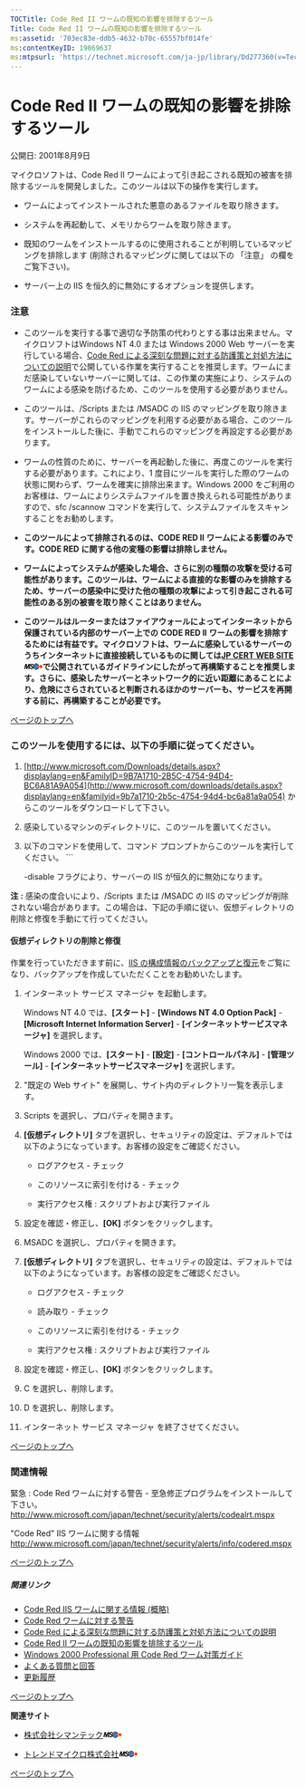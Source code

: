 ```yaml
---
TOCTitle: Code Red II ワームの既知の影響を排除するツール
Title: Code Red II ワームの既知の影響を排除するツール
ms:assetid: '703ec83e-ddb5-4632-b70c-65557bf014fe'
ms:contentKeyID: 19869637
ms:mtpsurl: 'https://technet.microsoft.com/ja-jp/library/Dd277360(v=TechNet.10)'
---
```


Code Red II ワームの既知の影響を排除するツール
==============================================

公開日: 2001年8月9日

マイクロソフトは、Code Red II ワームによって引き起こされる既知の被害を排除するツールを開発しました。このツールは以下の操作を実行します。

-   ワームによってインストールされた悪意のあるファイルを取り除きます。

-   システムを再起動して、メモリからワームを取り除きます。

-   既知のワームをインストールするのに使用されることが判明しているマッピングを排除します (削除されるマッピングに関しては以下の 「注意」 の欄をご覧下さい)。

-   サーバー上の IIS を恒久的に無効にするオプションを提供します。

### 注意

-   このツールを実行する事で適切な予防策の代わりとする事は出来ません。マイクロソフトはWindows NT 4.0 または Windows 2000 Web サーバーを実行している場合、[Code Red による深刻な問題に対する防護策と対処方法についての説明](http://www.microsoft.com/japan/technet/security/alerts/codeptch.mspx)で公開している作業を実行することを推奨します。ワームにまだ感染していないサーバーに関しては、この作業の実施により、システムのワームによる感染を防げるため、このツールを使用する必要がありません。

-   このツールは、/Scripts または /MSADC の IIS のマッピングを取り除きます。サーバーがこれらのマッピングを利用する必要がある場合、このツールをインストールした後に、手動でこれらのマッピングを再設定する必要があります。

-   ワームの性質のために、サーバーを再起動した後に、再度このツールを実行する必要があります。これにより、1 度目にツールを実行した際のワームの状態に関わらず、ワームを確実に排除出来ます。Windows 2000 をご利用のお客様は、ワームによりシステムファイルを置き換えられる可能性がありますので、sfc /scannow コマンドを実行して、システムファイルをスキャンすることをお勧めします。

-   **このツールによって排除されるのは、CODE RED II** **ワームによる影響のみです。CODE RED** **に関する他の変種の影響は排除しません。**

-   **ワームによってシステムが感染した場合、さらに別の種類の攻撃を受ける可能性があります。このツールは、ワームによる直接的な影響のみを排除するため、サーバーの感染中に受けた他の種類の攻撃によって引き起こされる可能性のある別の被害を取り除くことはありません。**

-   **このツールはルーターまたはファイアウォールによってインターネットから保護されている内部のサーバー上での** **CODE RED II** **ワームの影響を排除するためには有益です。マイクロソフトは、ワームに感染しているサーバーのうちインターネットに直接接続しているものに関しては**[**JP CERT WEB SITE**](http://www.jpcert.or.jp/ed/199x/99-0002-01.txt)![](images/Dd277360.leave-ms(ja-jp,TechNet.10).gif)**で公開されているガイドラインにしたがって再構築することを推奨します。さらに、感染したサーバーとネットワーク的に近い距離にあることにより、危険にさらされていると判断されるほかのサーバーも、サービスを再開する前に、再構築することが必要です。**

[](#mainsection)[ページのトップへ](#mainsection)

### このツールを使用するには、以下の手順に従ってください。

1.  [http://www.microsoft.com/Downloads/details.aspx?displaylang=en&FamilyID=9B7A1710-2B5C-4754-94D4-BC6A81A9A054](http://www.microsoft.com/downloads/details.aspx?displaylang=en&familyid=9b7a1710-2b5c-4754-94d4-bc6a81a9a054) からこのツールをダウンロードして下さい。

2.  感染しているマシンのディレクトリに、このツールを置いてください。

3.  以下のコマンドを使用して、コマンド プロンプトからこのツールを実行してください。
        ```

    -disable フラグにより、サーバーの IIS が恒久的に無効になります。

**注** **:** 感染の度合いにより、/Scripts または /MSADC の IIS のマッピングが削除されない場合があります。この場合は、下記の手順に従い、仮想ディレクトリの削除と修復を手動にて行ってください。

#### 仮想ディレクトリの削除と修復

作業を行っていただきます前に、[IIS の構成情報のバックアップと復元](http://www.microsoft.com/japan/technet/security/alerts/codeptch.mspx)をご覧になり、バックアップを作成していただくことをお勧めいたします。

1.  インターネット サービス マネージャ を起動します。

    Windows NT 4.0 では、**\[スタート\]** - **\[Windows NT 4.0 Option Pack\]** - **\[Microsoft Internet Information Server\]** - **\[インターネットサービスマネージャ\]** を選択します。

    Windows 2000 では、**\[スタート\]** - **\[設定\]** - **\[コントロールパネル\]** - **\[管理ツール\]** - **\[インターネットサービスマネージャ\]** を選択します。

2.  "既定の Web サイト" を展開し、サイト内のディレクトリ一覧を表示します。

3.  Scripts を選択し、プロパティを開きます。

4.  **\[仮想ディレクトリ\]** タブを選択し、セキュリティの設定は、デフォルトでは以下のようになっています。お客様の設定をご確認ください。

    -   ログアクセス - チェック

    -   このリソースに索引を付ける - チェック

    -   実行アクセス権 : スクリプトおよび実行ファイル

5.  設定を確認・修正し、**\[OK\]** ボタンをクリックします。

6.  MSADC を選択し、プロパティを開きます。

7.  **\[仮想ディレクトリ\]** タブを選択し、セキュリティの設定は、デフォルトでは以下のようになっています。お客様の設定をご確認ください。

    -   ログアクセス - チェック

    -   読み取り - チェック

    -   このリソースに索引を付ける - チェック

    -   実行アクセス権 : スクリプトおよび実行ファイル

8.  設定を確認・修正し、**\[OK\]** ボタンをクリックします。

9.  C を選択し、削除します。

10. D を選択し、削除します。

11. インターネット サービス マネージャ を終了させてください。

[](#mainsection)[ページのトップへ](#mainsection)

### 関連情報

緊急 : Code Red ワームに対する警告 - 至急修正プログラムをインストールして下さい。
<http://www.microsoft.com/japan/technet/security/alerts/codealrt.mspx>

"Code Red" IIS ワームに関する情報
<http://www.microsoft.com/japan/technet/security/alerts/info/codered.mspx>

[](#mainsection)[ページのトップへ](#mainsection)

##### 関連リンク

-   [Code Red IIS ワームに関する情報 (概略)](http://www.microsoft.com/japan/technet/security/alerts/info/codered.mspx)
-   [Code Red ワームに対する警告](http://www.microsoft.com/japan/technet/security/alerts/codealrt.mspx)
-   [Code Red による深刻な問題に対する防護策と対処方法についての説明](http://www.microsoft.com/japan/technet/security/alerts/codeptch.mspx)
-   [Code Red II ワームの既知の影響を排除するツール](https://technet.microsoft.com/ja-jp/library/703ec83e-ddb5-4632-b70c-65557bf014fe(v=TechNet.10))
-   [Windows 2000 Professional 用 Code Red ワーム対策ガイド](http://www.microsoft.com/japan/technet/security/alerts/codestep.mspx)
-   [よくある質問と回答](http://www.microsoft.com/japan/technet/security/alerts/codefaq.mspx)
-   [更新履歴](http://www.microsoft.com/japan/technet/security/alerts/codeuprcd.mspx)

[](#mainsection)[ページのトップへ](#mainsection)

**関連サイト**

-   [株式会社シマンテック](http://www.symantec.com/ja/jp/security_response/writeup.jsp?docid=2001-071911-5755-99)![](images/Dd277360.leave-ms(ja-jp,TechNet.10).gif)

-   [トレンドマイクロ株式会社](http://www.trendmicro.co.jp/esolution/solutiondetail.asp?solutionid=3057)![](images/Dd277360.leave-ms(ja-jp,TechNet.10).gif)

[](#mainsection)[ページのトップへ](#mainsection)
